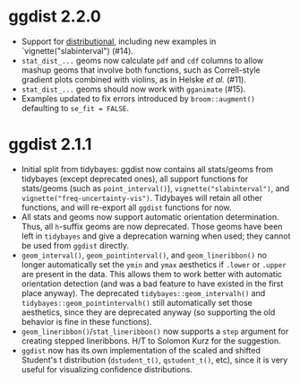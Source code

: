 # ggdist 2.2.0

* Support for [distributional](https://pkg.mitchelloharawild.com/distributional/), including new
  examples in `vignette("slabinterval") (#14).
* `stat_dist_...` geoms now calculate `pdf` and `cdf` columns to allow mashup geoms that involve both 
  functions, such as Correll-style gradient plots combined with violins, as in Helske *et al.* (#11).
* `stat_dist_...` geoms should now work with `gganimate` (#15).
* Examples updated to fix errors introduced by `broom::augment()` defaulting to `se_fit = FALSE`.

# ggdist 2.1.1

* Initial split from tidybayes: ggdist now contains all stats/geoms from tidybayes (except deprecated ones),
  all support functions for stats/geoms (such as `point_interval()`), `vignette("slabinterval")`, and
  `vignette("freq-uncertainty-vis")`. Tidybayes will retain all other functions, and will re-export all
  `ggdist` functions for now.
* All stats and geoms now support automatic orientation determination. Thus, all `h`-suffix geoms are now
  deprecated. Those geoms have been left in `tidybayes` and give a deprecation warning when used; they
  cannot be used from `ggdist` directly.
* `geom_interval()`, `geom_pointinterval()`, and `geom_lineribbon()` no longer automatically set the 
  `ymin` and `ymax` aesthetics if `.lower` or `.upper` are present in the data. This allows them to work
  better with automatic orientation detection (and was a bad feature to have existed in the first place
  anyway). The deprecated `tidybayes::geom_intervalh()` and `tidybayes::geom_pointintervalh()` still
  automatically set those aesthetics, since they are deprecated anyway (so supporting the old behavior
  is fine in these functions).
* `geom_lineribbon()`/`stat_lineribbon()` now supports a `step` argument for creating stepped lineribbons.
  H/T to Solomon Kurz for the suggestion.
* `ggdist` now has its own implementation of the scaled and shifted Student's t distribution (`dstudent_t()`,
  `qstudent_t()`, etc), since it is very useful for visualizing confidence distributions.
